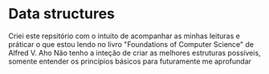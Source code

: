 # Data structures

Criei este repsitório com o intuito de acompanhar as minhas leituras e práticar o que estou lendo no livro "Foundations of Computer Science" de Alfred V. Aho
Não tenho a inteção de criar as melhores estruturas possíveis, somente entender os princípios básicos para futuramente me aprofundar
